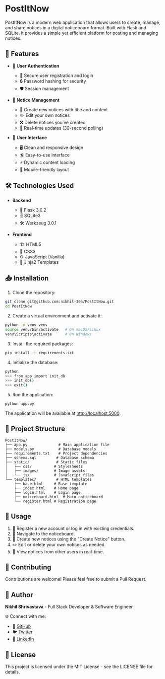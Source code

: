 # PostItNow

PostItNow is a modern web application that allows users to create, manage, and share notices in a digital noticeboard format. Built with Flask and SQLite, it provides a simple yet efficient platform for posting and managing notices.

## 🚀 Features

- 🔐 **User Authentication**
  - 🔑 Secure user registration and login
  - 🔒 Password hashing for security
  - 🛡️ Session management

- 📌 **Notice Management**
  - 📝 Create new notices with title and content
  - ✏️ Edit your own notices
  - ❌ Delete notices you've created
  - 🔄 Real-time updates (30-second polling)

- 🎨 **User Interface**
  - 🖥️ Clean and responsive design
  - 🏄 Easy-to-use interface
  - ⚡ Dynamic content loading
  - 📱 Mobile-friendly layout

## 🛠️ Technologies Used

- **Backend**
  - 🐍 Flask 3.0.2
  - 🗄️ SQLite3
  - 🛠️ Werkzeug 3.0.1

- **Frontend**
  - 🏗️ HTML5
  - 🎨 CSS3
  - ⚙️ JavaScript (Vanilla)
  - 🔮 Jinja2 Templates

## 📥 Installation

1. Clone the repository:
```bash
git clone git@github.com:nikhil-304/PostItNow.git
cd PostItNow
```

2. Create a virtual environment and activate it:
```bash
python -m venv venv
source venv/bin/activate   # On macOS/Linux
venv\Scripts\activate      # On Windows
```

3. Install the required packages:
```bash
pip install -r requirements.txt
```

4. Initialize the database:
```bash
python
>>> from app import init_db
>>> init_db()
>>> exit()
```

5. Run the application:
```bash
python app.py
```

The application will be available at [http://localhost:5000](http://localhost:5000).

## 📂 Project Structure

```
PostItNow/
├── app.py              # Main application file
├── models.py           # Database models
├── requirements.txt    # Project dependencies
├── schema.sql         # Database schema
├── static/            # Static files
│   ├── css/          # Stylesheets
│   ├── images/       # Image assets
│   └── js/           # JavaScript files
└── templates/         # HTML templates
    ├── base.html     # Base template
    ├── index.html    # Home page
    ├── login.html    # Login page
    ├── noticeboard.html  # Main noticeboard
    └── register.html # Registration page
```

## 🎯 Usage
1. 🔑 Register a new account or log in with existing credentials.
2. 🏡 Navigate to the noticeboard.
3. 📝 Create new notices using the "Create Notice" button.
4. ✏️ Edit or delete your own notices as needed.
5. 👀 View notices from other users in real-time.

## 🤝 Contributing
Contributions are welcome! Please feel free to submit a Pull Request.

## 👤 Author
**Nikhil Shrivastava** - Full Stack Developer & Software Engineer

🌐 Connect with me:
- 🔗 [GitHub](https://github.com/nikhil-304)
- 🐦 [Twitter](https://x.com/nikhilshri304)
- 💼 [LinkedIn](https://www.linkedin.com/in/nikhil304/)

## 📜 License
This project is licensed under the MIT License - see the LICENSE file for details.

